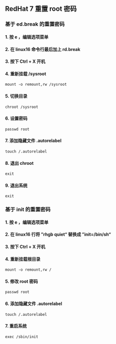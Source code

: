 ## RedHat 7 重置 root 密码
###  基于 ed.break 的重置密码
#### 1. 按 e ，编辑选项菜单
#### 2. 在 linux16 命令行最后加上 rd.break
#### 3. 按下 Ctrl + X 开机
#### 4. 重新挂载 /sysroot
	mount -o remount,rw /sysroot
#### 5. 切换目录
	chroot /sysroot
#### 6. 设置密码
	passwd root
#### 7. 添加隐藏文件 .autorelabel
	touch /.autorelabel
#### 8. 退出 chroot
	exit
#### 9. 退出系统
	exit
###  基于 init 的重置密码
#### 1. 按 e ，编辑选项菜单
#### 2. 在 linux16 行将 ”rhgb quiet“ 替换成 ”init=/bin/sh“ 
#### 3. 按下 Ctrl + X 开机
#### 4. 重新挂载根目录
	mount -o remount,rw /
#### 5. 修改 root 密码
	passwd root
#### 6. 添加隐藏文件 .autorelabel
	touch /.autorelabel
#### 7. 重启系统
	exec /sbin/init



